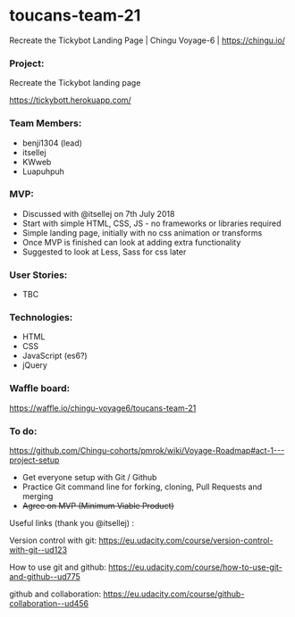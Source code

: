 # toucans-team-21
Recreate the Tickybot Landing Page | Chingu Voyage-6 | https://chingu.io/

### Project: ###

Recreate the Tickybot landing page

https://tickybott.herokuapp.com/

### Team Members: ###
- benji1304 (lead)
- itsellej
- KWweb
- Luapuhpuh 


### MVP: ###
- Discussed with @itsellej on 7th July 2018
- Start with simple HTML, CSS, JS - no frameworks or libraries required
- Simple landing page, initially with no css animation or transforms
- Once MVP is finished can look at adding extra functionality
- Suggested to look at Less, Sass for css later

### User Stories: ###
- TBC

### Technologies: ###
- HTML
- CSS
- JavaScript (es6?)
- jQuery

### Waffle board: ###

https://waffle.io/chingu-voyage6/toucans-team-21


### To do: ###

https://github.com/Chingu-cohorts/pmrok/wiki/Voyage-Roadmap#act-1---project-setup
- Get everyone setup with Git / Github
- Practice Git command line for forking, cloning, Pull Requests and merging
- ~~Agree on MVP (Minimum Viable Product)~~

Useful links (thank you @itsellej) :

Version control with git:
https://eu.udacity.com/course/version-control-with-git--ud123

How to use git and github:
https://eu.udacity.com/course/how-to-use-git-and-github--ud775

github and collaboration:
https://eu.udacity.com/course/github-collaboration--ud456
